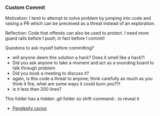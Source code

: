 ### Custom Commit

Motivation: I tend to attempt to solve problem by jumping into code and raising a PR which can be preceived as a threat instead of an exploration.

Reflection: Code that offends can also be used to protect. I need more guard rails before I push; in fact before I commit!

Questons to ask myself before committing?

- will anyone deem this solution a hack? Does it smell like a hack?!
- Did you ask anyone to take a moment and act as a sounding board to talk through problem
- Did you book a meeting to discuss it?
- again, is this code a threat to anyone; think carefully as much as you think it fire, what are some ways it could burn you?!!!
- is it less than 200 lines?

This folder has a hidden .git folder so shift-command-. to reveal it

- [Perplexity convo](https://www.perplexity.ai/search/i-want-to-a-write-custom-git-c-FYki.Te7Q0qi1j2noCOQ2g#0)
